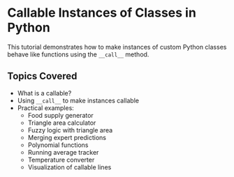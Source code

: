 # Callable Instances of Classes in Python

This tutorial demonstrates how to make instances of custom Python classes behave like functions using the `__call__` method.

## Topics Covered

- What is a callable?
- Using `__call__` to make instances callable
- Practical examples:
  - Food supply generator
  - Triangle area calculator
  - Fuzzy logic with triangle area
  - Merging expert predictions
  - Polynomial functions
  - Running average tracker
  - Temperature converter
  - Visualization of callable lines
